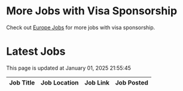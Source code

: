 # More Jobs with Visa Sponsorship

Check out [Europe Jobs](https://github.com/sureshparimi/europejobs#latest-jobs) for more jobs with visa sponsorship.

# Latest Jobs

This page is updated at January 01, 2025 21:55:45

| Job Title | Job Location | Job Link | Job Posted |
| --- | --- | --- | --- |
